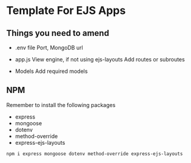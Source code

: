 # Template For EJS Apps

## Things you need to amend

- .env file
Port, MongoDB url

- app.js
View engine, if not using ejs-layouts
Add routes or subroutes

- Models
Add required models

## NPM

Remember to install the following packages

- express
- mongoose
- dotenv
- method-override
- express-ejs-layouts

`npm i express mongoose dotenv method-override express-ejs-layouts`
